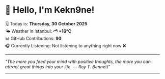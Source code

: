 # 👋 Hello, I'm Kekn9ne!

🗓️ Today is: **Thursday, 30 October 2025**  
🌤️ Weather in Istanbul: **⛅️  +16°C**  
📊 GitHub Contributions: **90**  
🎧 Currently Listening: Not listening to anything right now ❌

---

_"The more you feed your mind with positive thoughts, the more you can attract great things into your life. — *Roy T. Bennett*"_

---
